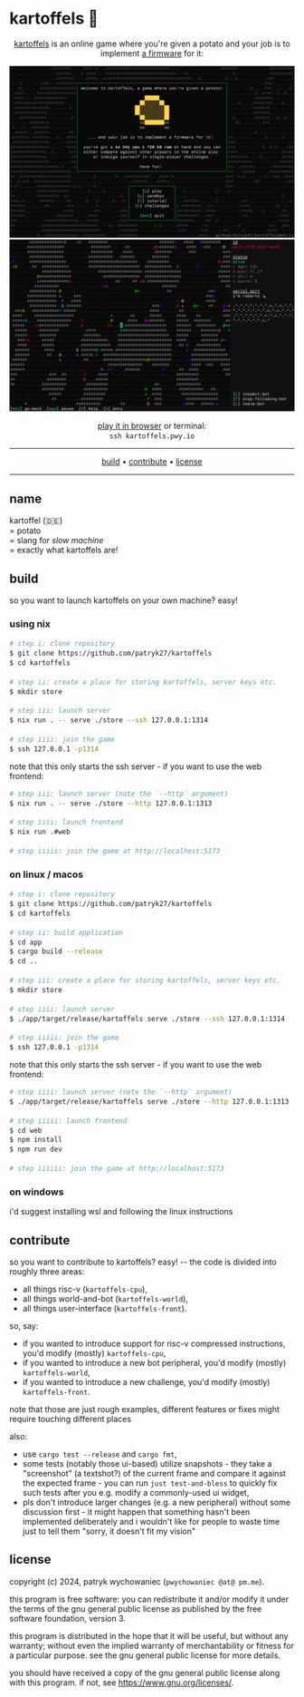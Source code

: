 # kartoffels 🥔

<p align="center">
    <a href="https://kartoffels.pwy.io">kartoffels</a> is an online game where
    you're given a potato and your job is to implement
    <a href="https://github.com/patryk27/kartoffel">a firmware</a> for it:
</p>

![](./readme/595969d8-909e-438f-9c28-073186fcb598.png)
![](./readme/e46b11bf-6b91-4415-af8a-c9e6169b28fb.png)

<p align="center">
    <a href="https://kartoffels.pwy.io">play it in browser</a> or terminal:<br>
    <code>ssh kartoffels.pwy.io</code>
</p>

---

<div align="center">

[build](#build) • [contribute](#contribute) • [license](#license) 

</div>

---

## name

kartoffel (🇩🇪)    
= potato    
= slang for _slow machine_    
= exactly what kartoffels are!

## build

so you want to launch kartoffels on your own machine? easy!

### using nix

```bash
# step i: clone repository
$ git clone https://github.com/patryk27/kartoffels
$ cd kartoffels

# step ii: create a place for storing kartoffels, server keys etc.
$ mkdir store

# step iii: launch server
$ nix run . -- serve ./store --ssh 127.0.0.1:1314

# step iiii: join the game
$ ssh 127.0.0.1 -p1314
```

note that this only starts the ssh server - if you want to use the web frontend:

```bash
# step iii: launch server (note the `--http` argument)
$ nix run . -- serve ./store --http 127.0.0.1:1313

# step iiii: launch frontend
$ nix run .#web

# step iiiii: join the game at http://localhost:5173
```

### on linux / macos

```bash
# step i: clone repository
$ git clone https://github.com/patryk27/kartoffels
$ cd kartoffels

# step ii: build application
$ cd app
$ cargo build --release
$ cd ..

# step iii: create a place for storing kartoffels, server keys etc.
$ mkdir store

# step iiii: launch server
$ ./app/target/release/kartoffels serve ./store --ssh 127.0.0.1:1314

# step iiiii: join the game
$ ssh 127.0.0.1 -p1314
```

note that this only starts the ssh server - if you want to use the web frontend:

```bash
# step iiii: launch server (note the `--http` argument)
$ ./app/target/release/kartoffels serve ./store --http 127.0.0.1:1313

# step iiiii: launch frontend
$ cd web
$ npm install
$ npm run dev

# step iiiiii: join the game at http://localhost:5173
```

### on windows

i'd suggest installing wsl and following the linux instructions

## contribute

so you want to contribute to kartoffels? easy! -- the code is divided into
roughly three areas:

- all things risc-v (`kartoffels-cpu`),
- all things world-and-bot (`kartoffels-world`),
- all things user-interface (`kartoffels-front`).

so, say:

- if you wanted to introduce support for risc-v compressed instructions, you'd
  modify (mostly) `kartoffels-cpu`,
- if you wanted to introduce a new bot peripheral, you'd modify (mostly)
  `kartoffels-world`,
- if you wanted to introduce a new challenge, you'd modify (mostly)
  `kartoffels-front`.

note that those are just rough examples, different features or fixes might
require touching different places

also:

- use `cargo test --release` and `cargo fmt`,
- some tests (notably those ui-based) utilize snapshots - they take a
  "screenshot" (a textshot?) of the current frame and compare it against the
  expected frame - you can run `just test-and-bless` to quickly fix such tests
  after you e.g. modify a commonly-used ui widget,
- pls don't introduce larger changes (e.g. a new peripheral) without some
  discussion first - it might happen that something hasn't been implemented
  deliberately and i wouldn't like for people to waste time just to tell them
  "sorry, it doesn't fit my vision"

## license

copyright (c) 2024, patryk wychowaniec (`pwychowaniec @at@ pm.me`).

this program is free software: you can redistribute it and/or modify it under
the terms of the gnu general public license as published by the free software
foundation, version 3.

this program is distributed in the hope that it will be useful, but without any
warranty; without even the implied warranty of merchantability or fitness for a
particular purpose. see the gnu general public license for more details.

you should have received a copy of the gnu general public license along with
this program. if not, see <https://www.gnu.org/licenses/>. 
